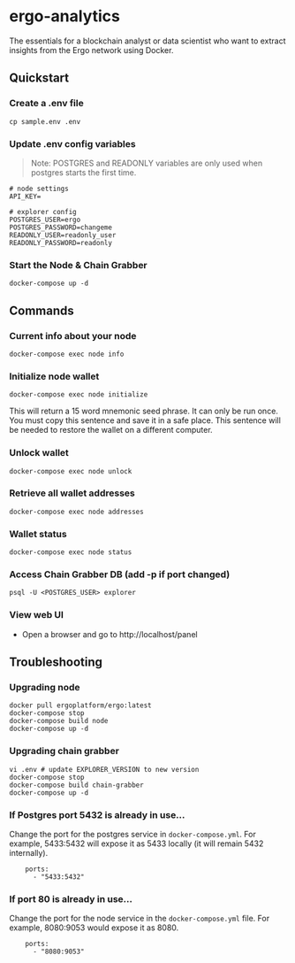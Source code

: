 # ergo-analytics

The essentials for a blockchain analyst or data scientist who want to extract insights from the Ergo network using Docker.

## Quickstart

### Create a .env file
```
cp sample.env .env
```

### Update .env config variables

> Note: POSTGRES and READONLY variables are only used when postgres starts the first time.

```
# node settings
API_KEY=

# explorer config
POSTGRES_USER=ergo
POSTGRES_PASSWORD=changeme
READONLY_USER=readonly_user
READONLY_PASSWORD=readonly
```

### Start the Node & Chain Grabber
```
docker-compose up -d
``` 

## Commands

### Current info about your node
```
docker-compose exec node info
```

### Initialize node wallet
```
docker-compose exec node initialize
```

This will return a 15 word mnemonic seed phrase. It can only be run once.  You must copy this sentence and save it in a safe place. This sentence will be needed to restore the wallet on a different computer.

### Unlock wallet
```
docker-compose exec node unlock
```

### Retrieve all wallet addresses
```
docker-compose exec node addresses
```

### Wallet status
```
docker-compose exec node status
```

### Access Chain Grabber DB (add -p <port> if port changed)
```
psql -U <POSTGRES_USER> explorer
```

### View web UI
* Open a browser and go to http://localhost/panel

## Troubleshooting

### Upgrading node

```
docker pull ergoplatform/ergo:latest
docker-compose stop 
docker-compose build node
docker-compose up -d
```

### Upgrading chain grabber

```
vi .env # update EXPLORER_VERSION to new version
docker-compose stop 
docker-compose build chain-grabber
docker-compose up -d
```

### If Postgres port 5432 is already in use...

Change the port for the postgres service in `docker-compose.yml`.  For example, 5433:5432 will expose it as 5433 locally (it will remain 5432 internally).

```
    ports:
      - "5433:5432"
```

### If port 80 is already in use...

Change the port for the node service in the `docker-compose.yml` file.  For example, 8080:9053 would expose it as 8080.

```
    ports:
      - "8080:9053"
```
